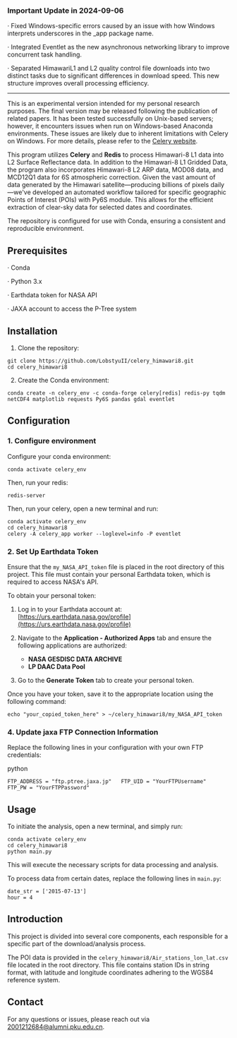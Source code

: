 ### Important Update in 2024-09-06

· Fixed Windows-specific errors caused by an issue with how Windows interprets underscores in the _app package name.

· Integrated Eventlet as the new asynchronous networking library to improve concurrent task handling.

· Separated HimawariL1 and L2 quality control file downloads into two distinct tasks due to significant differences in download speed. This new structure improves overall processing efficiency.

---

This is an experimental version intended for my personal research purposes. The final version may be released following the publication of related papers. It has been tested successfully on Unix-based servers; however, it encounters issues when run on Windows-based Anaconda environments. These issues are likely due to inherent limitations with Celery on Windows. For more details, please refer to the [Celery website](https://docs.celeryproject.org/en/stable/faq.html#does-celery-support-windows).

This program utilizes **Celery** and **Redis** to process Himawari-8 L1 data into L2 Surface Reflectance data. In addition to the Himawari-8 L1 Gridded Data, the program also incorporates Himawari-8 L2 ARP data, MOD08 data, and MCD12Q1 data for 6S atmospheric correction. Given the vast amount of data generated by the Himawari satellite—producing billions of pixels daily—we've developed an automated workflow tailored for specific geographic Points of Interest (POIs) with Py6S module. This allows for the efficient extraction of clear-sky data for selected dates and coordinates. 

The repository is configured for use with Conda, ensuring a consistent and reproducible environment.

## Prerequisites

· Conda

· Python 3.x

· Earthdata token for NASA API

· JAXA account to access the P-Tree system

## Installation

1. Clone the repository:

```
git clone https://github.com/LobstyuII/celery_himawari8.git
cd celery_himawari8
```

2. Create the Conda environment:

`conda create -n celery_env -c conda-forge celery[redis] redis-py tqdm netCDF4 matplotlib requests Py6S pandas gdal eventlet`

## Configuration

### 1. Configure environment

Configure your conda environment:

`conda activate celery_env`

Then, run your redis:

`redis-server`

Then, run your celery, open a new terminal and run:

```
conda activate celery_env
cd celery_himawari8
celery -A celery_app worker --loglevel=info -P eventlet
```

### 2. Set Up Earthdata Token

Ensure that the `my_NASA_API_token` file is placed in the root directory of this project. This file must contain your personal Earthdata token, which is required to access NASA's API.

To obtain your personal token:

1. Log in to your Earthdata account at: [https://urs.earthdata.nasa.gov/profile](https://urs.earthdata.nasa.gov/profile)
   
2. Navigate to the **Application - Authorized Apps** tab and ensure the following applications are authorized:
   - **NASA GESDISC DATA ARCHIVE**
   - **LP DAAC Data Pool**

3. Go to the **Generate Token** tab to create your personal token.

Once you have your token, save it to the appropriate location using the following command:

`echo "your_copied_token_here" > ~/celery_himawari8/my_NASA_API_token`

### 4. Update jaxa FTP Connection Information

Replace the following lines in your configuration with your own FTP credentials:

python

`FTP_ADDRESS = "ftp.ptree.jaxa.jp"   FTP_UID = "YourFTPUsername"   FTP_PW = "YourFTPPassword"`

## Usage

To initiate the analysis, open a new terminal, and simply run:

```
conda activate celery_env
cd celery_himawari8
python main.py
```

This will execute the necessary scripts for data processing and analysis.

To process data from certain dates, replace the following lines in `main.py`:
```
date_str = ['2015-07-13']  
hour = 4
```

## Introduction

This project is divided into several core components, each responsible for a specific part of the download/analysis process.

The POI data is provided in the `celery_himawari8/Air_stations_lon_lat.csv` file located in the root directory. This file contains station IDs in string format, with latitude and longitude coordinates adhering to the WGS84 reference system.

## Contact

For any questions or issues, please reach out via 2001212684@alumni.pku.edu.cn.